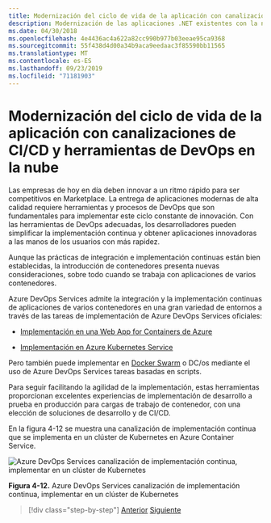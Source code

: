 ```yaml
---
title: Modernización del ciclo de vida de la aplicación con canalizaciones de CI/CD y herramientas de DevOps en la nube
description: Modernización de las aplicaciones .NET existentes con la nube de Azure y los contenedores de Windows | Modernización del ciclo de vida de la aplicación con canalizaciones de CI/CD y herramientas de DevOps en la nube
ms.date: 04/30/2018
ms.openlocfilehash: 4e4436ac4a622a82cc990b977b03eeae95ca9368
ms.sourcegitcommit: 55f438d4d00a34b9aca9eedaac3f85590bb11565
ms.translationtype: MT
ms.contentlocale: es-ES
ms.lasthandoff: 09/23/2019
ms.locfileid: "71181903"
---
```

# <a name="modernize-your-apps-lifecycle-with-cicd-pipelines-and-devops-tools-in-the-cloud"></a>Modernización del ciclo de vida de la aplicación con canalizaciones de CI/CD y herramientas de DevOps en la nube

Las empresas de hoy en día deben innovar a un ritmo rápido para ser competitivos en Marketplace. La entrega de aplicaciones modernas de alta calidad requiere herramientas y procesos de DevOps que son fundamentales para implementar este ciclo constante de innovación. Con las herramientas de DevOps adecuadas, los desarrolladores pueden simplificar la implementación continua y obtener aplicaciones innovadoras a las manos de los usuarios con más rapidez.

Aunque las prácticas de integración e implementación continuas están bien establecidas, la introducción de contenedores presenta nuevas consideraciones, sobre todo cuando se trabaja con aplicaciones de varios contenedores.

Azure DevOps Services admite la integración y la implementación continuas de aplicaciones de varios contenedores en una gran variedad de entornos a través de las tareas de implementación de Azure DevOps Services oficiales:

- [Implementación en una Web App for Containers de Azure](https://docs.microsoft.com/azure/devops/pipelines/apps/cd/deploy-docker-webapp?tabs=dotnet-core)

- [Implementación en Azure Kubernetes Service](https://docs.microsoft.com/azure/devops/pipelines/apps/cd/deploy-aks?tabs=dotnet-core)

Pero también puede implementar en [Docker Swarm](https://blogs.msdn.microsoft.com/jcorioland/2016/11/29/full-ci-cd-pipeline-to-deploy-multi-containers-application-on-azure-container-service-docker-swarm-using-visual-studio-team-services/) o DC/os mediante el uso de Azure DevOps Services tareas basadas en scripts.

Para seguir facilitando la agilidad de la implementación, estas herramientas proporcionan excelentes experiencias de implementación de desarrollo a prueba en producción para cargas de trabajo de contenedor, con una elección de soluciones de desarrollo y de CI/CD.

En la figura 4-12 se muestra una canalización de implementación continua que se implementa en un clúster de Kubernetes en Azure Container Service.

![Azure DevOps Services canalización de implementación continua, implementar en un clúster de Kubernetes](./media/image12.png)

**Figura 4-12.** Azure DevOps Services canalización de implementación continua, implementar en un clúster de Kubernetes

>[!div class="step-by-step"]
>[Anterior](modernize-your-apps-with-monitoring-and-telemetry.md)
>[Siguiente](migrate-to-hybrid-cloud-scenarios.md)

